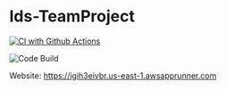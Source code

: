 # Ids-TeamProject

[![CI with Github Actions](https://github.com/kaifeng-yu16/Ids-TeamProject/actions/workflows/main.yml/badge.svg)](https://github.com/kaifeng-yu16/Ids-TeamProject/actions/workflows/main.yml)

![Code Build](https://codebuild.us-east-1.amazonaws.com/badges?uuid=eyJlbmNyeXB0ZWREYXRhIjoiYmVTRXA1alJyVkRXcGRHdkk1KzAxTlZaVjhESG91M3p0bnZWSmxmNmxjNmY3c1pZTzRNUGJPRlJVUG0wTXZlZmdCcVNLd1hLMExORS9LL3d3U3ptUHMwPSIsIml2UGFyYW1ldGVyU3BlYyI6ImQ4YTNoVkFmVUt1eU9RN1EiLCJtYXRlcmlhbFNldFNlcmlhbCI6MX0%3D&branch=main)

Website: https://igih3eivbr.us-east-1.awsapprunner.com
